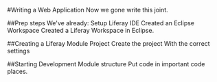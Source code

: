 #Writing a Web Application
Now we gone write this joint.

##Prep steps
We've already:
Setup Liferay IDE
Created an Eclipse Workspace
Created a Liferay Workspace in Eclipse.

##Creating a Liferay Module Project
Create the project
With the correct settings

##Starting Development
Module structure
Put code in important code places.

